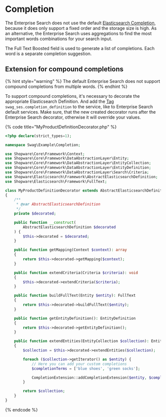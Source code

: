 # Completion

The Enterprise Search does not use the default [Elasticsearch Completion](https://www.elastic.co/guide/en/elasticsearch/reference/7.10/search-suggesters.html#completion-suggester), because it does only support a fixed order and the storage size is high. As an alternative, the Enterprise Search uses aggregations to find the most important words combinations for your search input.

The Full Text Boosted field is used to generate a list of completions. Each word is a separate completion suggestion.

## Extension for compound completions

{% hint style="warning" %}
The default Enterprise Search does not support compound completions from multiple words.
{% endhint %}

To support compound completions, it's necessary to decorate the appropriate Elasticsearch Definition. And add the [Tag](https://symfony.com/doc/current/service_container/tags.html) `swag_ses.completion_definition` to the service, like to Enterprise Search default services. Make sure, that the new created decorator runs after the Enterprise Search decorator, otherwise it will override your values.

{% code title="MyProductDefinitionDecorator.php" %}
```php
<?php declare(strict_types=1);

namespace Swag\Example\Completion;

use Shopware\Core\Framework\Context;
use Shopware\Core\Framework\DataAbstractionLayer\Entity;
use Shopware\Core\Framework\DataAbstractionLayer\EntityCollection;
use Shopware\Core\Framework\DataAbstractionLayer\EntityDefinition;
use Shopware\Core\Framework\DataAbstractionLayer\Search\Criteria;
use Shopware\Elasticsearch\Framework\AbstractElasticsearchDefinition;
use Shopware\Elasticsearch\Framework\FullText;

class MyProductDefinitionDecorator extends AbstractElasticsearchDefinition
{
    /**
     * @var AbstractElasticsearchDefinition
     */
    private $decorated;

    public function __construct(
        AbstractElasticsearchDefinition $decorated
    ) {
        $this->decorated = $decorated;
    }

    public function getMapping(Context $context): array
    {
        return $this->decorated->getMapping($context);
    }

    public function extendCriteria(Criteria $criteria): void
    {
        $this->decorated->extendCriteria($criteria);
    }

    public function buildFullText(Entity $entity): FullText
    {
        return $this->decorated->buildFullText($entity);
    }

    public function getEntityDefinition(): EntityDefinition
    {
        return $this->decorated->getEntityDefinition();
    }

    public function extendEntities(EntityCollection $collection): EntityCollection
    {
        $collection = $this->decorated->extendEntities($collection);

        foreach ($collection->getIterator() as $entity) {
            // Here you can add your custom completions
            $completionTerms = ['blue shoes', 'green socks'];

            CompletionExtension::addCompletionExtension($entity, $completionTerms);
        }

        return $collection;
    }
}
```
{% endcode %}

